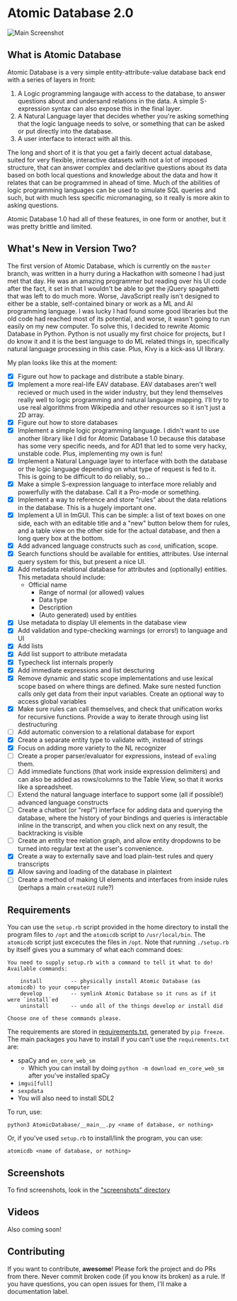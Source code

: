 # Atomic Database 2.0

![Main Screenshot](Screenshots/2019-04-21-144707_2160x1200_scrot.png)

## What is Atomic Database

Atomic Database is a very simple entity-attribute-value database back end with a
series of layers in front:

1. A Logic programming langauge with access to the database, to answer questions
   about and undersand relations in the data. A simple S-expression syntax can
   also expose this in the final layer.
2. A Natural Language layer that decides whether you're asking something that
   the logic language needs to solve, or something that can be asked or put
   directly into the database.
3. A user interface to interact with all this.

The long and short of it is that you get a fairly decent actual database, suited
for very flexible, interactive datasets with not a lot of imposed structure,
that can answer complex and declaritive questions about its data based on both
local questions and knowledge about the data and how it relates that can be
programmed in ahead of time. Much of the abilities of logic programming
languages can be used to simulate SQL queries and such, but with much less
specific micromanaging, so it really is more akin to asking questions.

Atomic Database 1.0 had all of these features, in one form or another, but it
was pretty brittle and limited.

## What's New in Version Two?

The first version of Atomic Database, which is currently on the `master` branch,
was written in a hurry during a Hackathon with someone I had just met that day.
He was an amazing programmer but reading over his UI code after the fact, it set
in that I wouldn't be able to get the jQuery spagahetti that was left to do much
more. Worse, JavaScript really isn't designed to either be a stable,
self-contained binary or work as a ML and AI programming language. I was lucky I
had found some good libraries but the old code had reached most of its
potential, and worse, it wasn't going to run easily on my new computer. To solve
this, I decided to rewrite Atomic Database in Python. Python is not usually my
first choice for projects, but I do know it and it is the best language to do ML
related things in, specifically natural language processing in this case. Plus,
Kivy is a kick-ass UI library.

My plan looks like this at the moment:

- [X] Figure out how to package and distribute a stable binary.
- [X] Implement a more real-life EAV database. EAV databases aren't well
      recieved or much used in the wider industry, but they lend themselves
      really well to logic programming and natural language mapping. I'll try to
      use real algorithms from Wikipedia and other resources so it isn't just a
      2D array.
- [X] Figure out how to store databases
- [X] Implement a simple logic programming language. I didn't want to use
      another library like I did for Atomic Database 1.0 because this database
      has some very specific needs, and for AD1 that led to some very hacky,
      unstable code. Plus, implementing my own is fun!
- [X] Implement a Natural Language layer to interface with both the database or
      the logic language depending on what type of request is fed to it. This is
      going to be difficult to do reliably, so...
- [X] Make a simple S-expression language to interface more reliably and
      powerfully with the database. Call it a Pro-mode or something.
- [X] Implement a way to reference and store "rules" about the data relations in
      the database. This is a hugely important one.
- [X] Implement a UI in ImGUI. This can be simple: a list of text boxes on one
      side, each with an editable title and a "new" button below them for rules,
      and a table view on the other side for the actual database, and then a
      long query box at the bottom.
- [X] Add advanced language constructs such as `cond`, unification, scope.
- [x] Search functions should be available for entities, attributes. Use internal query system for this, but present a nice UI.
- [X] Add metadata relational database for attributes and (optionally) entities. This metadata should include:
    * Official name
      * Range of normal (or allowed) values
      * Data type
      * Description
      * (Auto generated) used by entities
- [X] Use metadata to display UI elements in the database view
- [X] Add validation and type-checking warnings (or errors!) to language and UI
- [X] Add lists
- [X] Add list support to attribute metadata
- [X] Typecheck list internals properly
- [X] Add immediate expressions and list descturing
- [X] Remove dynamic and static scope implementations and use lexical scope based on where things are defined. Make sure nested function calls only get data from their input variables. Create an optional way to access global variables
- [X] Make sure rules can call themselves, and check that unification works for recursive functions. Provide a way to iterate through using list destructuring
- [ ] Add automatic conversion to a relational database for export
- [X] Create a separate entity type to validate with, instead of strings
- [X] Focus on adding more variety to the NL recognizer
- [ ] Create a proper parser/evaluator for expressions, instead of `eval`ing them.
- [ ] Add immediate functions (that work inside expression delimiters) and can
      also be added as rows/columns to the Table View, so that it works like a
      spreadsheet.
- [ ] Extend the natural language interface to support some (all if possible!)
      advanced language constructs
- [ ] Create a chatbot (or "repl") interface for adding data and querying the
      database, where the history of your bindings and queries is interactable
      inline in the transcript, and when you click next on any result, the
      backtracking is visible
- [ ] Create an entity tree relation graph, and allow entity dropdowns to be
      turned into regular text at the user's convenience.
- [X] Create a way to externally save and load plain-test rules and query
      transcripts
- [X] Allow saving and loading of the database in plaintext
- [ ] Create a method of making UI elements and interfaces from inside rules
     (perhaps a main `createGUI` rule?)

## Requirements

You can use the `setup.rb` script provided in the home directory to install the
program files to `/opt` and the `atomicdb` script to `/usr/local/bin`. The
`atomicdb` script just excecutes the files in `/opt`. Note that running
`./setup.rb` by itself gives you a summary of what each command does:

```
You need to supply setup.rb with a command to tell it what to do!
Available commands:

    install         -- physically install Atomic Database (as atomicdb) to your computer
    develop         -- symlink Atomic Database so it runs as if it were `install`ed
    uninstall       -- undo all of the things develop or install did

Choose one of these commands please.
```

The requirements are stored in [requirements.txt](requirements.txt), generated
by `pip freeze`. The main packages you have to install if you can't use the
`requirements.txt` are:

- spaCy and `en_core_web_sm`
    * Which you can install by doing `python -m download en_core_web_sm` after
      you've installed spaCy
- `imgui[full]`
- `sexpdata`
- You will also need to install SDL2

To run, use:

```
python3 AtomicDatabase/__main__.py <name of database, or nothing>
```

Or, if you've used `setup.rb` to install/link the program, you can use:

```
atomicdb <name of database, or nothing>
```

## Screenshots

To find screenshots, look in the ["screenshots" directory](Screenshots/)

## Videos

Also coming soon!

## Contributing

If you want to contribute, **awesome**! Please fork the project and do PRs from
there. Never commit broken code (if you know its broken) as a rule. If you have
questions, you can open issues for them, I'll make a documentation label.
